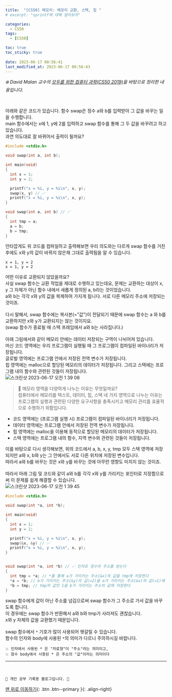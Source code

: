```yaml
---
title:  "[CS50] 메모리: 메모리 교환, 스택, 힙 "
# excerpt: "sprintf에 대해 알아보자"

categories:
  - CS50
tags:
  - [CS50]

toc: true
toc_sticky: true
 
date: 2023-06-17 00:56:41
last_modified_at: 2023-06-17 00:56:43
---
```



_❄️ David Malan 교수의 [모두를 위한 컴퓨터 과학(CS50 2019)](https://www.boostcourse.org/cs112/lecture/119003?isDesc=false)을 바탕으로 정리한 내용입니다._

<br>

아래와 같은 코드가 있습니다. 함수 swap은 정수 a와 b를 입력받아 그 값을 바꾸는 일을 수행합니다.<br>
main 함수에서는 x에 1, y에 2를 입력하고 swap 함수를 통해 그 두 값을 바꾸려고 하고 있습니다.<br>
과연 의도대로 잘 바뀌어서 출력이 될까요?
```c
#include <stdio.h>

void swap(int a, int b);

int main(void)
{
  int x = 1;
  int y = 2;

  printf("x = %i, y = %i\n", x, y);
  swap(x, y) // ✅
  printf("x = %i, y = %i\n", x, y);
}

void swap(int a, int b) // ✅
{
  int tmp = a;
  a = b;
  b = tmp;
}
```
안타깝게도 위 코드를 컴파일하고 출력해보면 우리 의도와는 다르게 swap 함수를 거친 후에도 x와 y의 값이 바뀌지 않은채 그대로 출력됨을 알 수 있습니다.
```
x = 1, y = 2
x = 1, y = 2
```
어떤 이유로 교환되지 않았을까요?<br>
사실 swap 함수는 교환 작업을 제대로 수행하고 있는데요, 문제는 교환하는 대상이 x, y 그 자체가 아닌 함수 내에서 새롭게 정의된 a, b라는 것이었습니다.<br>
a와 b는 각각 x와 y의 값을 복제하여 가지게 됩니다. 서로 다른 메모리 주소에 저장되는 것이죠.<br><br>
다시 말해서, swap 함수에는 복사본(="값")이 전달되기 때문에 swap 함수는 a 와 b를 교환하지만 x와 y가 교환되지는 않는 것이지요.<br>
(swap 함수가 종료될 때 스택 프레임에서 a와 b는 사라집니다.)<br><br>
아래 그림에서와 같이 메모리 안에는 데이터 저장되는 구역이 나뉘어져 있습니다.<br>
머신 코드 영역에는 우리 프로그램이 실행될 때 그 프로그램이 컴파일된 바이너리가 저장됩니다.<br>
글로벌 영역에는 프로그램 안에서 저장된 전역 변수가 저장됩니다.<br>
힙 영역에는 malloc으로 할당된 메모리의 데이터가 저장됩니다. 그리고 스택에는 프로그램 내의 함수와 관련된 것들이 저장됩니다.<br>
![스크린샷 2023-06-17 오전 1 39 08](https://github.com/minju412/jenkins-test/assets/59405576/a08374d6-730f-4923-bdf3-2adea72e4349)

> 🤔 메모리 영역을 다양하게 나누는 이유는 무엇일까요?<br>
컴퓨터에서 메모리를 텍스트, 데이터, 힙, 스택 네 가지 영역으로 나누는 이유는 프로그램의 실행과 관련된 다양한 요구사항을 충족시키고 메모리 관리를 효율적으로 수행하기 위함입니다.
- 코드 영역에는 (프로그램 실행 시) 프로그램이 컴파일된 바이너리가 저장됩니다.
- 데이터 영역에는 프로그램 안에서 저장된 전역 변수가 저장됩니다.
- 힙 영역에는 malloc을 이용해 동적으로 할당된 메모리의 데이터가 저장됩니다.
- 스택 영역에는 프로그램 내의 함수, 지역 변수와 관련된 것들이 저장됩니다.

이를 바탕으로 다시 생각해보면, 위의 코드에서 a, b, x, y, tmp 모두 스택 영역에 저장되지만 a와 x, b와 y는 그 안에서도 서로 다른 위치에 저장된 변수입니다.<br>
따라서 a와 b를 바꾸는 것은 x와 y를 바꾸는 것에 아무런 영향도 미치지 않는 것이죠. <br><br>
따라서 아래 그림 및 코드와 같이 a와 b를 각각 x와 y를 가리키는 포인터로 지정함으로써 이 문제를 쉽게 해결할 수 있습니다.<br>
![스크린샷 2023-06-17 오전 1 39 45](https://github.com/minju412/jenkins-test/assets/59405576/776dc185-eb7b-4f5a-85af-e763bfb648e4)
```c
#include <stdio.h>

void swap(int *a, int *b);

int main(void)
{
  int x = 1;
  int y = 2;

  printf("x = %i, y = %i\n", x, y);
  swap(&x, &y) // ✅
  printf("x = %i, y = %i\n", x, y);
}


void swap(int *a, int *b) // ✅ 인자로 정수의 주소를 받는다
{
  int tmp = *a; // *를 통해 a가 가리키는 주소(&x)의 값을 tmp에 저장한다
  *a = *b; // b가 가리키는 주소(&y)의 값(=2)을 a가 가리키는 주소(&x)의 값(=1)에 저장한다
  *b = tmp; // tmp의 값인 1을 b가 가리키는 주소의 값에 저장한다
}
```
swap 함수에게 값이 아닌 주소를 넘김으로써 swap 함수가 그 주소로 가서 값을 바꾸도록 합니다.<br>
이 경우에는 swap 함수가 반환해서 a와 b와 tmp가 사라져도 괜찮습니다.<br>
x와 y 자체의 값을 교환했기 때문입니다. <br><br>
swap 함수에서 `*` 기호가 많이 사용되어 헷갈릴 수 있습니다.<br>
함수의 인자와 body에 사용된 `*`의 의미가 다르니 주의하시길 바랍니다.

```
💥 인자에서 사용된 * 은 "자료형"이 "주소"라는 의미이고,
💥 함수 body에서 사용된 * 은 주소의 "값"이라는 의미이다
```







***
<br>


    💛 개인 공부 기록용 블로그입니다. 👻

[맨 위로 이동하기](#){: .btn .btn--primary }{: .align-right}